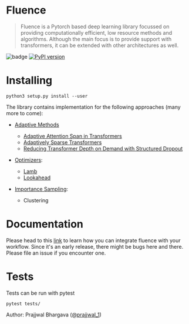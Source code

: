 # Fluence
> Fluence is a Pytorch based deep learning library focussed on providing computationally efficient, low resource methods and algorithms. Although the main focus is to provide support with transformers, it can be extended with other architectures as well.


![badge](https://github.com/prajjwal1/fluence/workflows/build/badge.svg)
[![PyPI version](https://badge.fury.io/py/fluence.svg)](https://badge.fury.io/py/fluence)

# Installing

`python3 setup.py install --user`

The library contains implementation for the following approaches (many more to come):
- [Adaptive Methods](https://github.com/prajjwal1/fluence/wiki/Importance-sampling)
    - [Adaptive Attention Span in Transformers](https://arxiv.org/abs/1905.07799)
    - [Adaptively Sparse Transformers](https://arxiv.org/abs/1909.00015)
    - [Reducing Transformer Depth on Demand with Structured Dropout](https://arxiv.org/abs/1909.11556)

- [Optimizers](https://github.com/prajjwal1/fluence/wiki/Optimizers): 
    - [Lamb](https://arxiv.org/abs/1904.00962)
    - [Lookahead](https://arxiv.org/abs/1907.08610)
    
- [Importance Sampling](https://github.com/prajjwal1/fluence/wiki/Importance-sampling):
    - Clustering

# Documentation 
Please head to this [link](https://github.com/prajjwal1/fluence/wiki) to learn how you can integrate fluence with your workflow. Since it's an early release, there might be bugs here and there. Please file an issue if you encounter one.

# Tests
Tests can be run with pytest
```
pytest tests/
```

Author: Prajjwal Bhargava ([@prajjwal_1](https://twitter.com/prajjwal_1))
